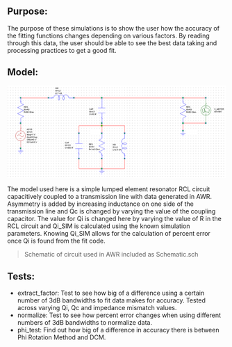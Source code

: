 ## Purpose:

The purpose of these simulations is to show the user how the accuracy of the fitting functions changes depending on various factors.
By reading through this data, the user should be able to see the best data taking and processing practices to get a good fit.

## Model:

![alt text](https://raw.githubusercontent.com/Boulder-Cryogenic-Quantum-Testbed/measurement/master/Resfit/circuit_simulation_results/circuit.PNG)

The model used here is a simple lumped element resonator RCL circuit capacitively coupled to a transmission line with data generated in AWR.
Asymmetry is added by increasing inductance on one side of the transmission line and Qc is changed by varying the value of the coupling capacitor.
The value for Qi is changed here by varying the value of R in the RCL circuit and Qi_SIM is calculated using the known simulation parameters.
Knowing Qi_SIM allows for the calculation of percent error once Qi is found from the fit code.

>Schematic of circuit used in AWR included as Schematic.sch

## Tests:

* extract_factor: Test to see how big of a difference using a certain number of 3dB bandwidths to fit data makes for accuracy. Tested across varying Qi, Qc and impedance mismatch values.
* normalize: Test to see how percent error changes when using different numbers of 3dB bandwidths to normalize data.
* phi_test: Find out how big of a difference in accuracy there is between Phi Rotation Method and DCM.
